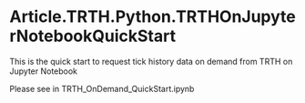 # Article.TRTH.Python.TRTHOnJupyterNotebookQuickStart
   This is the quick start to request tick history data on demand from TRTH on Jupyter Notebook
   
   Please see in TRTH_OnDemand_QuickStart.ipynb
